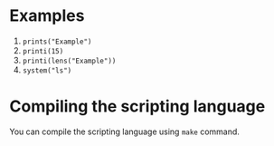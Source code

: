 # Examples
1. `prints("Example")`
2. `printi(15)`
3. `printi(lens("Example"))`
4. `system("ls")`
# Compiling the scripting language
You can compile the scripting language using `make` command.

